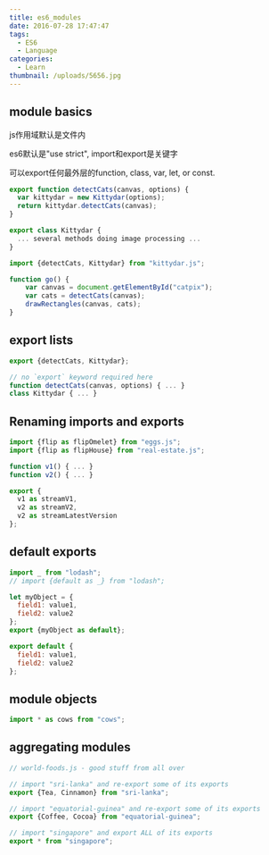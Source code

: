 ```yaml
---
title: es6_modules
date: 2016-07-28 17:47:47
tags:
  - ES6
  - Language
categories:
  - Learn 
thumbnail: /uploads/5656.jpg
---
```

## module basics

js作用域默认是文件内

es6默认是"use strict", import和export是关键字

可以export任何最外层的function, class, var, let, or const.

```javascript
export function detectCats(canvas, options) {
  var kittydar = new Kittydar(options);
  return kittydar.detectCats(canvas);
}

export class Kittydar {
  ... several methods doing image processing ...
}
```

```javascript
import {detectCats, Kittydar} from "kittydar.js";

function go() {
    var canvas = document.getElementById("catpix");
    var cats = detectCats(canvas);
    drawRectangles(canvas, cats);
}
```

## export lists

```javascript
export {detectCats, Kittydar};

// no `export` keyword required here
function detectCats(canvas, options) { ... }
class Kittydar { ... }
```

## Renaming imports and exports

```javascript
import {flip as flipOmelet} from "eggs.js";
import {flip as flipHouse} from "real-estate.js";
```

```javascript
function v1() { ... }
function v2() { ... }

export {
  v1 as streamV1,
  v2 as streamV2,
  v2 as streamLatestVersion
};
```

## default exports

```javascript
import _ from "lodash";
// import {default as _} from "lodash";
```

```javascript
let myObject = {
  field1: value1,
  field2: value2
};
export {myObject as default};

export default {
  field1: value1,
  field2: value2
};
```

## module objects

```javascript
import * as cows from "cows";
```

## aggregating modules

```javascript
// world-foods.js - good stuff from all over

// import "sri-lanka" and re-export some of its exports
export {Tea, Cinnamon} from "sri-lanka";

// import "equatorial-guinea" and re-export some of its exports
export {Coffee, Cocoa} from "equatorial-guinea";

// import "singapore" and export ALL of its exports
export * from "singapore";
```
